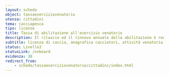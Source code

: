 ```yaml
---
layout: scheda
object: tassaeserciziovenatorio
utenza: cittadini
tema: cacciapesca
tipo: licenze
title: Tassa di abilitazione all'esercizio venatorio
description: Il rilascio ed il rinnovo annuale della abilitazione è requisito necessario insieme al tesserino di caccia per cacciare in Umbria
subtitle: licenza di caccia, anagrafica cacciatori, attività venatoria, pagamento, tesserino
status: Livello3
statusLink: /onboard
evidenza: 30
redirect_from:
    - schede/tassaeserciziovenatorio/cittadini/index.html
---
```

